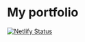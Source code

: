 # My portfolio

[![Netlify Status](https://api.netlify.com/api/v1/badges/9168fb32-5c8f-48a6-880f-f34c6d8ff68e/deploy-status)](https://app.netlify.com/sites/spanogonzalo/deploys)